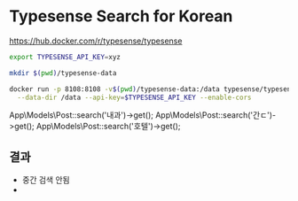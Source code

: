 # Typesense Search for Korean


https://hub.docker.com/r/typesense/typesense
```bash
export TYPESENSE_API_KEY=xyz

mkdir $(pwd)/typesense-data

docker run -p 8108:8108 -v$(pwd)/typesense-data:/data typesense/typesense:28.0 \
  --data-dir /data --api-key=$TYPESENSE_API_KEY --enable-cors
```

App\Models\Post::search('내과')->get();
App\Models\Post::search('간ㄷ')->get();
App\Models\Post::search('호텔')->get();

## 결과
- 중간 검색 안됨
- 